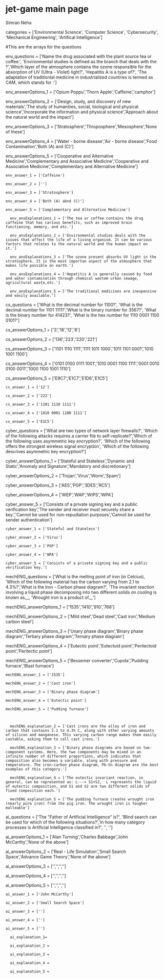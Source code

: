 # jet-game main page
Simran
Neha

categories = ['Environmental Science', 'Computer Science', 'Cybersecurity', 'Mechanical Engineering', 'Artifical Intelligence']

#This are the arrays for the questions

env_questions = ['Name the drug associated with the plant source tea or coffee.', 'Environmental studies is defined as the branch that deals with the ?','Which layer of the atmosphere contains the ozone responsible for the absorption of UV (Ultra - Violet) light?', 'Hepatitis A is a type of?', 'The adaptation of traditionlal medicine in industrialized countries is termed as CAM, which stands for :']

  env_answerOptions_1 = ['Opium Poppu','Thorn Apple','Caffeine','camphor']

  env_answerOptions_2 = ['Design, study, and discovery of new materials','The study of humanities, social, biological and physical science','Incorporate                        the information and physical science','Approach about the natural world and the impact']

  env_answerOptions_3 = ['Stratosphere','Throposphere','Mesosphere','None of these']

  env_answerOptions_4 = ['Water - borne disease','Air - borne disease','Food Contamination','Both (A) and (C)']

  env_answerOptions_5 = ['Cooperative and Alternative Medicine','Complementary and Associative Medicine','Cooperative and Associative Medicine','Complementary and Alternative Medicine']

    env_answer_1 = ['Caffeine']

    env_answer_2 = ['']

    env_answer_3 = ['Stratosphere']

    env_answer_4 = ['Both (A) abnd (C)']

    env_answer_5 = ['Complementary and Alternative Medicine']

      env_ansExplanations_1 = ['The tea or coffee contains the drug caffeine that has carious benefits, such as improved brain functioning, memory, and etc.']

      env_ansExplanations_2 = ['Environmental studies deals with the issues that affect the life of a living organism. It can be various factors that relates to the natural world and the human impact on it.']

      env_ansExplanations_3 = ['The ozone present absorbs UV light in the stratosphere. It is the most importan aspect of the atmosphere that makes life possible on earth.']

      env_ansExplanations_4 = ['Hepatitis A is generally caused by food and water contamination through chemical wastem urban sewage, agricultural waste,etc.']

      env_ansExplanations_5 = ['The traditional medicines are inexpensive and easily available.']

cs_questions = ['What is the decimal number for 1100?', 'What is the decimal number for 1101 1111?','What is the binary number for 3567?', 'What is the binary number for 41423?', 'What is the hex number for 1110 0001 1100 0101?']

  cs_answerOptions_1 = ['3','18','12','8']

  cs_answerOptions_2 = ['136','223','220','221']

  cs_answerOptions_3 = ['1101 1110 1111','1111 1011 1000','1011 1101 0001','1010 1001 1100']

  cs_answerOptions_4 = ['0101 0100 0111 1001','1010 0001 1100 1111','0001 0010 0100 0011','1000 1100 1001 1110']

  cs_answerOptions_5 = ['E9C7','E1C7','E1D6','E1C5']

    cs_answer_1 = ['12'] 

    cs_answer_2 = ['223'] 

    cs_answer_3 = ['1101 1110 1111'] 

    cs_answer_4 = ['1010 0001 1100 1111']  

    cs_answer_5 = ['E1C5'] 

cyber_questions = ['What are two types of network layer firewalls?', 'Which of the following attacks requires a carrier file to self-replicate?','Which of the following uses asymmetric key encryption?', 'Which of the following offers the strongest wireless signal encryption', 'Which of the following descrives asymmetric key encryption?']

  cyber_answerOptions_1 = ['Stateful and Stateless','Dynamic and Static','Anomaly and Signature','Mandatory and discretionary']

  cyber_answerOptions_2 = ['Trojan','Virus','Worm','Spam']

  cyber_answerOptions_3 = ['AES','PGP','3DES','RC5']

  cyber_answerOptions_4 = ['WEP','WAP','WIPS','WPA']

  cyber_answer_5 = ['Consists of a private signing key and a public verification key','The sender and receiver must securely share a key.','Cannot be used for non-repudiation purposes','Cannot be used for sender authentication']

    cyber_answer_1 = ['Stateful and Stateless']

    cyber_answer_2 = ['Virus']

    cyber_answer_3 = ['PGP']

    cyber_answer_4 = ['WPA']

    cyber_answer_5 = ['Consists of a private signing key and a public verification key.']

mechENG_questions = ['What is the melting point of iron (in Celcius), 'Which of the following material has the carbon varying from 2.1 to 4.3%?','What is the Iron - Carbon phase diagram?', 'The invariant reaction involving a liquid phase decomposing into two different solids on cooling is known as__, 'Wrought iron is a product of__']

  mechENG_answerOptions_1 = ['1535','1410','910','768']

  mechENG_answerOptions_2 = ['Mild steel','Dead steel','Cast iron','Medium carbon steel']
  
  mechENG_answerOptions_3 = ['Unary phase diagram','Binary phase diagram','Tertiary phase diagram','Ternary phase diagram']

  mechENG_answerOptions_4 = ['Eutectic point','Eutectoid point','Peritectoid point','Peritectic point']

  mechENG_answerOptions_5 = ['Bessemer converter','Cupola','Pudding furnace','Blast furnace']

    mechENG_answer_1 = ['1535']

    mechENG_answer_2 = ['Cast iron']

    mechENG_answer_3 = ['Binary phase diagram']

    mechENG_answer_4 = ['Eutectic point']

    mechENG_answer_5 = ['Pudding furnace']

      

      mechENG_explanation_2 = ['Cast irons are the alloy of iron and carbon that contains 2.1 to 4.3% C, along with other varying amounts of silicon and manganese. This varying carbon range makes them easily castable, asking them to call cast irons.']

      mechENG_explanation_3 = ['Binary phase diagrams are based on two-component systems. Here, the two components may be mixed in an infinite number of different proportions, which indicates that composition also becomes a variable, along with pressure and temperature. The iron-carbon phase diagram, Pb-Sn diagram are the best examples of this category.']

      mechENG_explanation_4 = ['The eutectic invariant reaction, in general, can be represented as: L---> S1+S2,  L represents the liquid of eutectic composition, and S1 and S2 are two different solids of fixed composition each.']

      mechENG_explanation_5 = ['The pudding furnace creates wrought iron (nearly pure iron) from the pig iron. The wrought iron is tougher malleable']

ai_questions = ['The "Father of Artificial Intelligence" is?', 'Blind search can be used for which of the following situations?','In how many category processes is Artificial Intelligence classified in?', '', '']

  ai_answerOptions_1 = ['Alan Turning','Charles Babbage','John McCarthy','None of the above']

  ai_answerOptions_2 = ['Real - Life Simulation','Small Search Space','Advance Game Theory','None of the above']

  ai_answerOptions_3 = ['','','','']

  ai_answerOptions_4 = ['','','','']

  ai_answerOptions_5 = ['','','','']

    ai_answer_1 = ['John McCarthy']

    ai_answer_2 = ['Small Search Space']

    ai_answer_3 = ['']

    ai_answer_4 = ['']

    ai_answer_5 = ['']
    
      ai_explanation_1=
      
      ai_explanation_2 =
      
      ai_explanation_3 =
      
      ai_explanation_4 =
      
      ai_explanation_5 =
      
      





